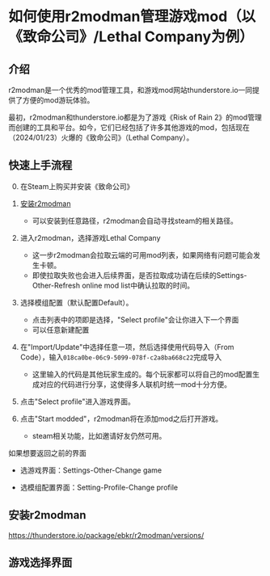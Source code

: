 # 如何使用r2modman管理游戏mod（以《致命公司》/Lethal Company为例）

## 介绍

r2modman是一个优秀的mod管理工具，和游戏mod网站thunderstore.io一同提供了方便的mod游玩体验。

最初，r2modman和thunderstore.io都是为了游戏《Risk of Rain 2》的mod管理而创建的工具和平台。如今，它们已经包括了许多其他游戏的mod，包括现在（2024/01/23）火爆的《致命公司》（Lethal Company）。

## 快速上手流程

0. 在Steam上购买并安装《致命公司》

1. [安装r2modman](./如何使用r2modman管理游戏mod.md#安装r2modman)
   - 可以安装到任意路径，r2modman会自动寻找steam的相关路径。

2. 进入r2modman，选择游戏Lethal Company
   - 这一步r2modman会拉取云端的可用mod列表，如果网络有问题可能会发生卡顿。
   - 即使拉取失败也会进入后续界面，是否拉取成功请在后续的Settings-Other-Refresh online mod list中确认拉取的时间。

3. 选择模组配置（默认配置Default）。
   - 点击列表中的项即是选择，"Select profile"会让你进入下一个界面
   - 可以任意新建配置

4. 在"Import/Update"中选择任意一项，然后选择使用代码导入（From Code），输入`018ca0be-06c9-5099-078f-c2a8ba668c22`完成导入
   - 这里输入的代码是其他玩家生成的。每个玩家都可以将自己的mod配置生成对应的代码进行分享，这使得多人联机时统一mod十分方便。

5. 点击"Select profile"进入游戏界面。

6. 点击"Start modded"，r2modman将在添加mod之后打开游戏。
   - steam相关功能，比如邀请好友仍然可用。

如果想要返回之前的界面

- 选游戏界面：Settings-Other-Change game

- 选模组配置界面：Setting-Profile-Change profile

## 安装r2modman

https://thunderstore.io/package/ebkr/r2modman/versions/

## 游戏选择界面
